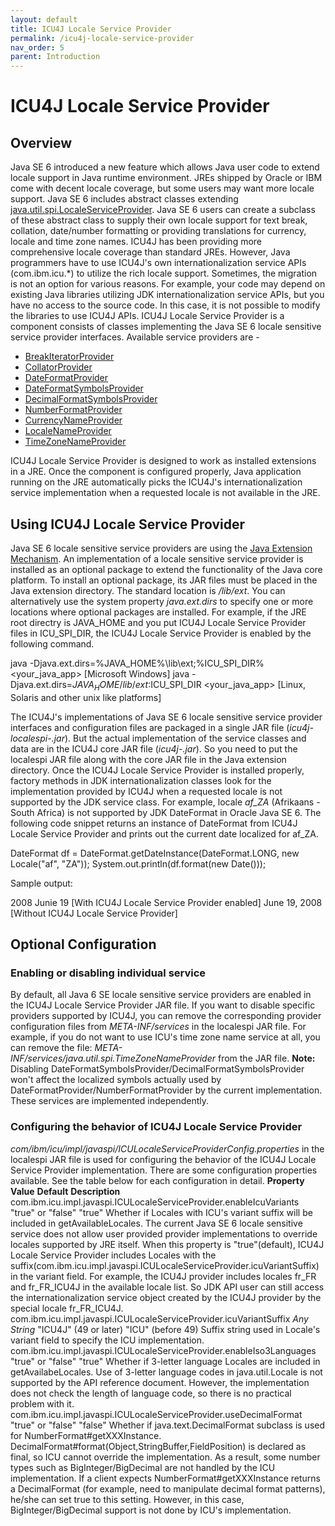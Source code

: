 ```yaml
---
layout: default
title: ICU4J Locale Service Provider
permalink: /icu4j-locale-service-provider
nav_order: 5
parent: Introduction
---
```

<!--
© 2020 and later: Unicode, Inc. and others.
License & terms of use: http://www.unicode.org/copyright.html
-->

# ICU4J Locale Service Provider

## Overview

Java SE 6 introduced a new feature which allows Java user code to extend locale
support in Java runtime environment. JREs shipped by Oracle or IBM come with
decent locale coverage, but some users may want more locale support. Java SE 6
includes abstract classes extending
[java.util.spi.LocaleServiceProvider](http://download.oracle.com/javase/6/docs/api/java/util/spi/LocaleServiceProvider.html).
Java SE 6 users can create a subclass of these abstract class to supply their
own locale support for text break, collation, date/number formatting or
providing translations for currency, locale and time zone names.
ICU4J has been providing more comprehensive locale coverage than standard JREs.
However, Java programmers have to use ICU4J's own internationalization service
APIs (com.ibm.icu.\*) to utilize the rich locale support. Sometimes, the
migration is not an option for various reasons. For example, your code may
depend on existing Java libraries utilizing JDK internationalization service
APIs, but you have no access to the source code. In this case, it is not
possible to modify the libraries to use ICU4J APIs.
ICU4J Locale Service Provider is a component consists of classes implementing
the Java SE 6 locale sensitive service provider interfaces. Available service
providers are -

*   [BreakIteratorProvider](http://download.oracle.com/javase/6/docs/api/java/text/spi/BreakIteratorProvider.html)
*   [CollatorProvider](http://download.oracle.com/javase/6/docs/api/java/text/spi/CollatorProvider.html)
*   [DateFormatProvider](http://download.oracle.com/javase/6/docs/api/java/text/spi/DateFormatProvider.html)
*   [DateFormatSymbolsProvider](http://download.oracle.com/javase/6/docs/api/java/text/spi/DateFormatSymbolsProvider.html)
*   [DecimalFormatSymbolsProvider](http://download.oracle.com/javase/6/docs/api/java/text/spi/DecimalFormatSymbolsProvider.html)
*   [NumberFormatProvider](http://download.oracle.com/javase/6/docs/api/java/text/spi/NumberFormatProvider.html)
*   [CurrencyNameProvider](http://download.oracle.com/javase/6/docs/api/java/util/spi/CurrencyNameProvider.html)
*   [LocaleNameProvider](http://download.oracle.com/javase/6/docs/api/java/util/spi/LocaleNameProvider.html)
*   [TimeZoneNameProvider](http://download.oracle.com/javase/6/docs/api/java/util/spi/TimeZoneNameProvider.html)

ICU4J Locale Service Provider is designed to work as installed extensions in a
JRE. Once the component is configured properly, Java application running on the
JRE automatically picks the ICU4J's internationalization service implementation
when a requested locale is not available in the JRE.

## Using ICU4J Locale Service Provider

Java SE 6 locale sensitive service providers are using the [Java Extension
Mechanism](http://download.oracle.com/javase/6/docs/technotes/guides/extensions/index.html).
An implementation of a locale sensitive service provider is installed as an
optional package to extend the functionality of the Java core platform. To
install an optional package, its JAR files must be placed in the Java extension
directory. The standard location is *<java-home>/lib/ext*. You can alternatively
use the system property *java.ext.dirs* to specify one or more locations where
optional packages are installed. For example, if the JRE root directry is
JAVA_HOME and you put ICU4J Locale Service Provider files in ICU_SPI_DIR, the
ICU4J Locale Service Provider is enabled by the following command.

java -Djava.ext.dirs=%JAVA_HOME%\\lib\\ext;%ICU_SPI_DIR% <your_java_app>
\[Microsoft Windows\]
java -Djava.ext.dirs=$JAVA_HOME/lib/ext:$ICU_SPI_DIR <your_java_app> \[Linux,
Solaris and other unix like platforms\]

The ICU4J's implementations of Java SE 6 locale sensitive service provider
interfaces and configuration files are packaged in a single JAR file
(*icu4j-localespi-<version>.jar*). But the actual implementation of the service
classes and data are in the ICU4J core JAR file (*icu4j-<version>.jar*). So you
need to put the localespi JAR file along with the core JAR file in the Java
extension directory.
Once the ICU4J Locale Service Provider is installed properly, factory methods in
JDK internationalization classes look for the implementation provided by ICU4J
when a requested locale is not supported by the JDK service class. For example,
locale *af_ZA* (Afrikaans - South Africa) is not supported by JDK DateFormat in
Oracle Java SE 6. The following code snippet returns an instance of DateFormat
from ICU4J Locale Service Provider and prints out the current date localized for
af_ZA.

DateFormat df = DateFormat.getDateInstance(DateFormat.LONG, new Locale("af",
"ZA"));
System.out.println(df.format(new Date()));

Sample output:

2008 Junie 19 \[With ICU4J Locale Service Provider enabled\]
June 19, 2008 \[Without ICU4J Locale Service Provider\]

## Optional Configuration

### Enabling or disabling individual service

By default, all Java 6 SE locale sensitive service providers are enabled in the
ICU4J Locale Service Provider JAR file. If you want to disable specific
providers supported by ICU4J, you can remove the corresponding provider
configuration files from *META-INF/services* in the localespi JAR file. For
example, if you do not want to use ICU's time zone name service at all, you can
remove the file: *META-INF/services/java.util.spi.TimeZoneNameProvider* from the
JAR file.
**Note:** Disabling DateFormatSymbolsProvider/DecimalFormatSymbolsProvider won't
affect the localized symbols actually used by
DateFormatProvider/NumberFormatProvider by the current implementation. These
services are implemented independently.

### Configuring the behavior of ICU4J Locale Service Provider

*com/ibm/icu/impl/javaspi/ICULocaleServiceProviderConfig.properties* in the
localespi JAR file is used for configuring the behavior of the ICU4J Locale
Service Provider implementation. There are some configuration properties
available. See the table below for each configuration in detail.
**Property** **Value** **Default** **Description**
com.ibm.icu.impl.javaspi.ICULocaleServiceProvider.enableIcuVariants "true" or
"false" "true" Whether if Locales with ICU's variant suffix will be included in
getAvailableLocales. The current Java SE 6 locale sensitive service does not
allow user provided provider implementations to override locales supported by
JRE itself. When this property is "true"(default), ICU4J Locale Service Provider
includes Locales with the
suffix(com.ibm.icu.impl.javaspi.ICULocaleServiceProvider.icuVariantSuffix) in
the variant field. For example, the ICU4J provider includes locales fr_FR and
fr_FR_ICU4J in the available locale list. So JDK API user can still access the
internationalization service object created by the ICU4J provider by the special
locale fr_FR_ICU4J.
com.ibm.icu.impl.javaspi.ICULocaleServiceProvider.icuVariantSuffix *Any String*
"ICU4J" (49 or later)
"ICU" (before 49)
Suffix string used in Locale's variant field to specify the ICU implementation.
com.ibm.icu.impl.javaspi.ICULocaleServiceProvider.enableIso3Languages "true" or
"false" "true" Whether if 3-letter language Locales are included in
getAvailabeLocales. Use of 3-letter language codes in java.util.Locale is not
supported by the API reference document. However, the implementation does not
check the length of language code, so there is no practical problem with it.
com.ibm.icu.impl.javaspi.ICULocaleServiceProvider.useDecimalFormat "true" or
"false" "false" Whether if java.text.DecimalFormat subclass is used for
NumberFormat#getXXXInstance.
DecimalFormat#format(Object,StringBuffer,FieldPosition) is declared as final, so
ICU cannot override the implementation. As a result, some number types such as
BigInteger/BigDecimal are not handled by the ICU implementation. If a client
expects NumberFormat#getXXXInstance returns a DecimalFormat (for example, need
to manipulate decimal format patterns), he/she can set true to this setting.
However, in this case, BigInteger/BigDecimal support is not done by ICU's
implementation.
